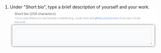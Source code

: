 1. Under "Short bio", type a brief description of yourself and your work. ![Short bio field](/assets/images/help/sponsors/short-bio.png)